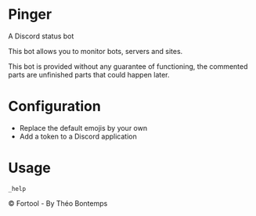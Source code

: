 # Pinger
A Discord status bot

This bot allows you to monitor bots, servers and sites.

This bot is provided without any guarantee of functioning, the commented parts are unfinished parts that could happen later.

# Configuration
- Replace the default emojis by your own
- Add a token to a Discord application

# Usage
`_help`

© Fortool - By Théo Bontemps
